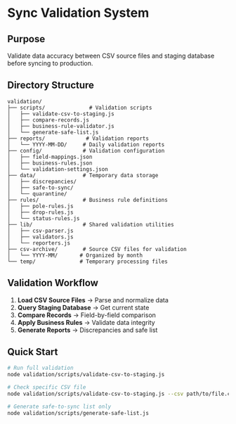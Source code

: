 # Sync Validation System

## Purpose
Validate data accuracy between CSV source files and staging database before syncing to production.

## Directory Structure
```
validation/
├── scripts/              # Validation scripts
│   ├── validate-csv-to-staging.js
│   ├── compare-records.js
│   ├── business-rule-validator.js
│   └── generate-safe-list.js
├── reports/             # Validation reports
│   └── YYYY-MM-DD/     # Daily validation reports
├── config/             # Validation configuration
│   ├── field-mappings.json
│   ├── business-rules.json
│   └── validation-settings.json
├── data/               # Temporary data storage
│   ├── discrepancies/
│   ├── safe-to-sync/
│   └── quarantine/
├── rules/              # Business rule definitions
│   ├── pole-rules.js
│   ├── drop-rules.js
│   └── status-rules.js
├── lib/                # Shared validation utilities
│   ├── csv-parser.js
│   ├── validators.js
│   └── reporters.js
├── csv-archive/        # Source CSV files for validation
│   └── YYYY-MM/       # Organized by month
└── temp/              # Temporary processing files
```

## Validation Workflow

1. **Load CSV Source Files** → Parse and normalize data
2. **Query Staging Database** → Get current state
3. **Compare Records** → Field-by-field comparison
4. **Apply Business Rules** → Validate data integrity
5. **Generate Reports** → Discrepancies and safe list

## Quick Start

```bash
# Run full validation
node validation/scripts/validate-csv-to-staging.js

# Check specific CSV file
node validation/scripts/validate-csv-to-staging.js --csv path/to/file.csv

# Generate safe-to-sync list only
node validation/scripts/generate-safe-list.js
```